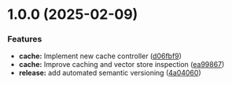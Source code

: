 # 1.0.0 (2025-02-09)


### Features

* **cache:** Implement new cache controller ([d06fbf9](https://github.com/tanakon8529/Micro-AI-ChatBot-Langchain/commit/d06fbf96b1b52fd8c594d261557d208aa03ee702))
* **cache:** Improve caching and vector store inspection ([ea99867](https://github.com/tanakon8529/Micro-AI-ChatBot-Langchain/commit/ea99867b9984f00fd5c47b8a5bcf8836f76ff435))
* **release:** add automated semantic versioning ([4a04060](https://github.com/tanakon8529/Micro-AI-ChatBot-Langchain/commit/4a040608e56d0d532bc342f7d38440bdb2e96c6f))
